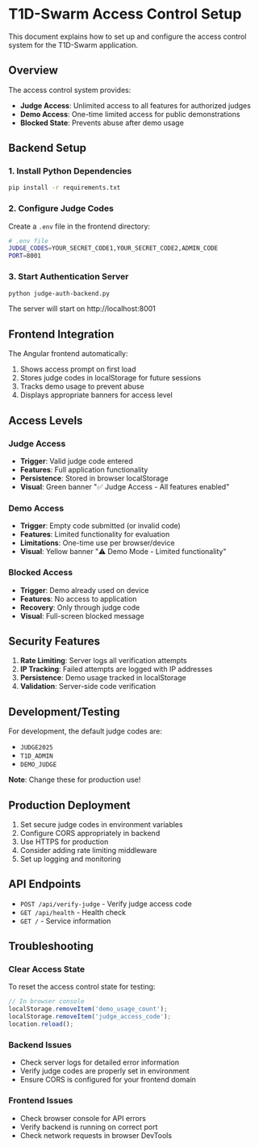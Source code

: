 # T1D-Swarm Access Control Setup

This document explains how to set up and configure the access control system for the T1D-Swarm application.

## Overview

The access control system provides:
- **Judge Access**: Unlimited access to all features for authorized judges
- **Demo Access**: One-time limited access for public demonstrations
- **Blocked State**: Prevents abuse after demo usage

## Backend Setup

### 1. Install Python Dependencies

```bash
pip install -r requirements.txt
```

### 2. Configure Judge Codes

Create a `.env` file in the frontend directory:

```bash
# .env file
JUDGE_CODES=YOUR_SECRET_CODE1,YOUR_SECRET_CODE2,ADMIN_CODE
PORT=8001
```

### 3. Start Authentication Server

```bash
python judge-auth-backend.py
```

The server will start on http://localhost:8001

## Frontend Integration

The Angular frontend automatically:
1. Shows access prompt on first load
2. Stores judge codes in localStorage for future sessions
3. Tracks demo usage to prevent abuse
4. Displays appropriate banners for access level

## Access Levels

### Judge Access
- **Trigger**: Valid judge code entered
- **Features**: Full application functionality
- **Persistence**: Stored in browser localStorage
- **Visual**: Green banner "✅ Judge Access - All features enabled"

### Demo Access
- **Trigger**: Empty code submitted (or invalid code)
- **Features**: Limited functionality for evaluation
- **Limitations**: One-time use per browser/device
- **Visual**: Yellow banner "⚠️ Demo Mode - Limited functionality"

### Blocked Access
- **Trigger**: Demo already used on device
- **Features**: No access to application
- **Recovery**: Only through judge code
- **Visual**: Full-screen blocked message

## Security Features

1. **Rate Limiting**: Server logs all verification attempts
2. **IP Tracking**: Failed attempts are logged with IP addresses
3. **Persistence**: Demo usage tracked in localStorage
4. **Validation**: Server-side code verification

## Development/Testing

For development, the default judge codes are:
- `JUDGE2025`
- `T1D_ADMIN` 
- `DEMO_JUDGE`

**Note**: Change these for production use!

## Production Deployment

1. Set secure judge codes in environment variables
2. Configure CORS appropriately in backend
3. Use HTTPS for production
4. Consider adding rate limiting middleware
5. Set up logging and monitoring

## API Endpoints

- `POST /api/verify-judge` - Verify judge access code
- `GET /api/health` - Health check
- `GET /` - Service information

## Troubleshooting

### Clear Access State
To reset the access control state for testing:

```javascript
// In browser console
localStorage.removeItem('demo_usage_count');
localStorage.removeItem('judge_access_code');
location.reload();
```

### Backend Issues
- Check server logs for detailed error information
- Verify judge codes are properly set in environment
- Ensure CORS is configured for your frontend domain

### Frontend Issues
- Check browser console for API errors
- Verify backend is running on correct port
- Check network requests in browser DevTools 
